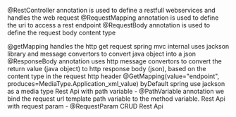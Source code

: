 @RestController annotation is used to define a restfull webservices and handles the web request
@RequestMapping annotation is used to define the uri to access a rest endpoint
@RequestBody annotation is used to define the request body content type

@getMapping handles the http get request
spring mvc internal uses jackson library and message convertors to convert java object into a json
@ResponseBody annotation uses http message convertors to convert the return value (java object) to http response body (json),
based on the content type in the request http header
@GetMapping(value="endpoint", produces=MediaType.Application_xml_value)
byDefault spring use jackson as a media type
Rest Api with path variable - @PathVariable annotation we bind the request url template path variable to the method variable.
Rest Api with request param - @RequestParam
CRUD Rest Api